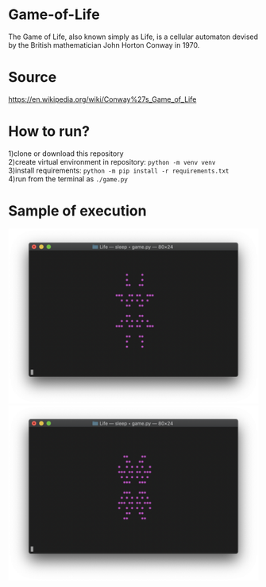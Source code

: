 # Game-of-Life
The Game of Life, also known simply as Life, is a cellular automaton
devised by the British mathematician John Horton Conway in 1970.
# Source
https://en.wikipedia.org/wiki/Conway%27s_Game_of_Life
# How to run?
1)clone or download this repository  
2)create virtual environment in repository: ```python -m venv venv```  
3)install requirements: ```python -m pip install -r requirements.txt```  
4)run from the terminal as ```./game.py```  
# Sample of execution 
![alt-text](https://github.com/AleksandrTolstoy/Game-of-Life/blob/master/samples/%D0%A1%D0%BD%D0%B8%D0%BC%D0%BE%D0%BA%20%D1%8D%D0%BA%D1%80%D0%B0%D0%BD%D0%B0%202020-04-16%20%D0%B2%2017.00.55.png)
![alt-text](https://github.com/AleksandrTolstoy/Game-of-Life/blob/master/samples/%D0%A1%D0%BD%D0%B8%D0%BC%D0%BE%D0%BA%20%D1%8D%D0%BA%D1%80%D0%B0%D0%BD%D0%B0%202020-04-16%20%D0%B2%2017.00.51.png)
